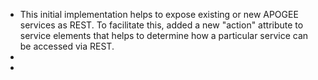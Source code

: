 - This initial implementation helps to expose existing or new APOGEE services as REST. To facilitate this, added a new "action" attribute to service elements that helps to determine how a particular service can be accessed via REST.
-
-